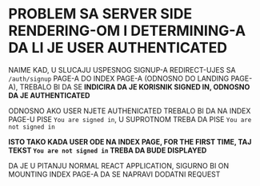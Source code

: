 # PROBLEM SA SERVER SIDE RENDERING-OM I DETERMINING-A DA LI JE USER AUTHENTICATED

NAIME KAD, U SLUCAJU USPESNOG SIGNUP-A REDIRECT-UJES SA `/auth/signup` PAGE-A DO INDEX PAGE-A (ODNOSNO DO LANDING PAGE-A), TREBALO BI DA SE **INDICIRA DA JE KORISNIK SIGNED IN, ODNOSNO DA JE AUTHENTICATED**

ODNOSNO AKO USER NJETE AUTHENICATED TREBALO BI DA NA INDEX PAGE-U PISE `You are signed in`, U SUPROTNOM TREBA DA PISE `You are not signed in`

**ISTO TAKO KADA USER ODE NA INDEX PAGE, FOR THE FIRST TIME, TAJ TEKST `You are not signed in` TREBA DA BUDE DISPLAYED**

DA JE U PITANJU NORMAL REACT APPLICATION, SIGURNO BI ON MOUNTING INDEX PAGE-A DA SE NAPRAVI DODATNI REQUEST
